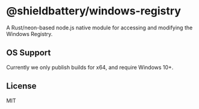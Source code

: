 # @shieldbattery/windows-registry

A Rust/neon-based node.js native module for accessing and modifying the Windows Registry.

## OS Support

Currently we only publish builds for x64, and require Windows 10+.

## License

MIT
